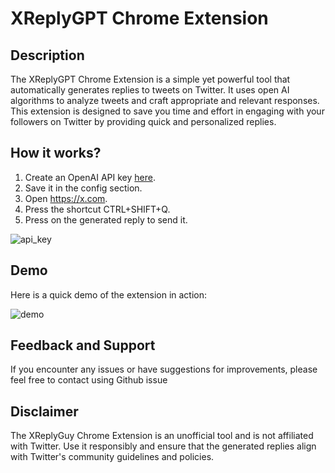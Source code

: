 
# XReplyGPT Chrome Extension

## Description

The XReplyGPT Chrome Extension is a simple yet powerful tool that automatically generates replies to tweets on Twitter. It uses open AI algorithms to analyze tweets and craft appropriate and relevant responses. This extension is designed to save you time and effort in engaging with your followers on Twitter by providing quick and personalized replies.


## How it works?
1. Create an OpenAI API key [here](https://platform.openai.com/account/api-keys).  
2. Save it in the config section.
3. Open https://x.com.
4. Press the shortcut CTRL+SHIFT+Q.
5. Press on the generated reply to send it.

![api_key](./docs/generate_api_key.gif)

## Demo
Here is a quick demo of the extension in action:

![demo](./docs/demo.gif)


## Feedback and Support

If you encounter any issues or have suggestions for improvements, please feel free to contact using Github issue


## Disclaimer

The XReplyGuy Chrome Extension is an unofficial tool and is not affiliated with Twitter. Use it responsibly and ensure that the generated replies align with Twitter's community guidelines and policies.
